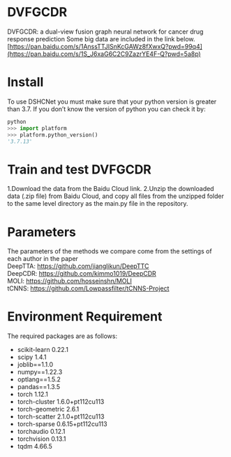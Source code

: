 #  DVFGCDR
DVFGCDR: a dual-view fusion graph neural network for cancer drug response prediction
Some big data are included in the link below.\
[https://pan.baidu.com/s/1AnssTTJISnKcGAWz8fXwxQ?pwd=99q4](https://pan.baidu.com/s/1S_J6xaG6C2C9ZazrYE4F-Q?pwd=5a8p)
# Install
To use DSHCNet you must make sure that your python version is greater than 3.7. If you don’t know the version of python you can check it by:
```python
python
>>> import platform
>>> platform.python_version()
'3.7.13'
```
# Train and test DVFGCDR
1.Download the data from the Baidu Cloud link.
2.Unzip the downloaded data (.zip file) from Baidu Cloud, and copy all files from the unzipped folder to the same level directory as the main.py file in the repository.
# Parameters
The parameters of the methods we compare come from the settings of each author in the paper \
DeepTTA: https://github.com/jianglikun/DeepTTC \
DeepCDR: https://github.com/kimmo1019/DeepCDR \
MOLI:    https://github.com/hosseinshn/MOLI \
tCNNS:   https://github.com/Lowpassfilter/tCNNS-Project
# Environment Requirement
The required packages are as follows:
- scikit-learn            0.22.1
- scipy                   1.4.1
- joblib==1.1.0
- numpy==1.22.3
- optlang==1.5.2
- pandas==1.3.5
- torch                   1.12.1
- torch-cluster           1.6.0+pt112cu113
- torch-geometric         2.6.1
- torch-scatter           2.1.0+pt112cu113
- torch-sparse            0.6.15+pt112cu113
- torchaudio              0.12.1
- torchvision             0.13.1
- tqdm                    4.66.5

